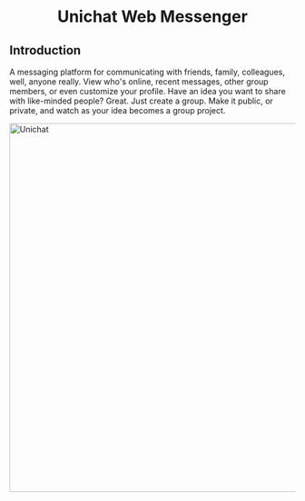 <h1 align="center"> Unichat Web Messenger </h1>

<!-- About the Project -->
## Introduction
A messaging platform for communicating with friends, family, colleagues, well, anyone really. View who's online, recent messages, other group members, or even customize your profile. Have an idea you want to share with like-minded people? Great. Just create a group. Make it public, or private, and watch as your idea becomes a group project.

<p>
  <img alt="Unichat" title="Unichat" src="https://reyhector.com/Images/Projects/Project1.png" width="650">
</p>

<!-- Application Features -->

